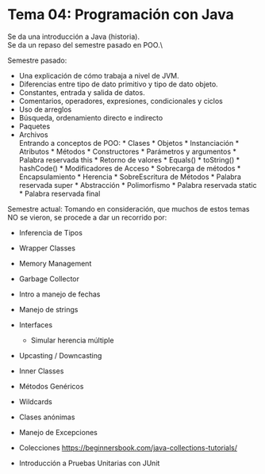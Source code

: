 # Tema 04: Programación con Java

Se da una introducción a Java (historia).\
Se da un repaso del semestre pasado en POO.\

Semestre pasado:
* Una explicación de cómo trabaja a nivel de JVM.
* Diferencias entre tipo de dato primitivo y tipo de dato objeto.
* Constantes, entrada y salida de datos.
* Comentarios, operadores, expresiones, condicionales y ciclos
* Uso de arreglos
* Búsqueda, ordenamiento directo e indirecto
* Paquetes
* Archivos\
	Entrando a conceptos de POO:
		* Clases
		* Objetos
		* Instanciación
		* Atributos
		* Métodos
		* Constructores
		* Parámetros y argumentos
		* Palabra reservada this
		* Retorno de valores
		* Equals()
		* toString()
		* hashCode()
		* Modificadores de Acceso
		* Sobrecarga de métodos
		* Encapsulamiento
		* Herencia
			* SobreEscritura de Métodos
			* Palabra reservada super
		* Abstracción
		* Polimorfismo
		* Palabra reservada static
		* Palabra reservada final

Semestre actual:
Tomando en consideración, que muchos de estos temas NO se vieron, se procede a dar un recorrido por:
* Inferencia de Tipos
* Wrapper Classes
* Memory Management
* Garbage Collector
* Intro a manejo de fechas
* Manejo de strings
* Interfaces
	* Simular herencia múltiple
* Upcasting / Downcasting
* Inner Classes
* Métodos Genéricos
* Wildcards
* Clases anónimas

* Manejo de Excepciones
* Colecciones https://beginnersbook.com/java-collections-tutorials/
* Introducción a Pruebas Unitarias con JUnit

